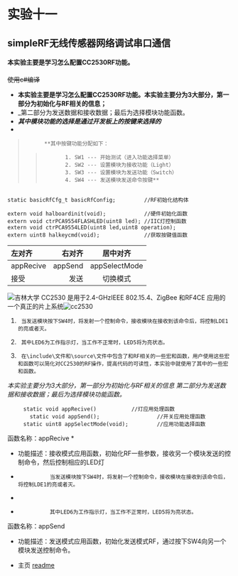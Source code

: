 # 实验十一 #
## simpleRF无线传感器网络调试串口通信 ##
#### 本实验主要是学习怎么配置CC2530RF功能。 ####
~~使用c#编译~~
* __本实验主要是学习怎么配置CC2530RF功能。本实验主要分为3大部分，第一部分为初始化与RF相关的信息；__
*  _第二部分为发送数据和接收数据；最后为选择模块功能函数。
*  ___其中模块功能的选择是通过开发板上的按键来选择的___
*          
>           **其中按键功能分配如下：
>>            1. SW1 --- 开始测试（进入功能选择菜单）
>>            2. SW2 --- 设置模块为接收功能（Light）
>>            3. SW3 --- 设置模块为发送功能（Switch）
>>            4. SW4 --- 发送模块发送命令按键**
```static uint8 pRxData[APP_PAYLOAD_LENGTH];  //接收数据数组

static basicRfCfg_t basicRfConfig;         //RF初始化结构体

extern void halboardinit(void);            //硬件初始化函数
extern void ctrPCA9554FLASHLED(uint8 led); //IIC灯控制函数
extern void ctrPCA9554LED(uint8 led,uint8 operation);
extern uint8 halkeycmd(void);              //获取按键值函数
```
| 左对齐 | 右对齐 | 居中对齐 |
| :-| -: | :-: |
| appRecive | appSend | appSelectMode |
| 接受 | 发送 | 切换模式 |
      
![吉林大学](https://github.com/chenwenshuo0308/libsimpeleRF/blob/main/%E5%90%89%E5%A4%A7.jpg)
CC2530 是用于2.4-GHzIEEE 802.15.4、ZigBee 和RF4CE 应用的一个真正的片上系统![cc2530](http://www.elecfans.com/uploads/allimg/171108/2749555-1G10P9345N44.png)
1.      当发送模块按下SW4时，将发射一个控制命令，接收模块在接收到该命令后，将控制LDE1的亮或者灭。
2.      其中LED6为工作指示灯，当工作不正常时，LED5将为亮状态。
3.      在\include\文件和\source\文件中包含了和RF相关的一些宏和函数，用户使用这些宏和函数可以简化对CC2530的RF操作，提高代码的可读性，本实验中就使用了其中的一些宏和函数。
_本实验主要分为3大部分，第一部分为初始化与RF相关的信息_
_第二部分为发送数据和接收数据；最后为选择模块功能函数。_
         
         static void appRecive()           //灯应用处理函数    
           static void appSend();                  //开关应用处理函数
         static uint8 appSelectMode(void);         //应用功能选择函数
        
函数名称：appRecive
*
*  功能描述：接收模式应用函数，初始化RF一些参数，接收另一个模块发送的控制命令，然后控制相应的LED灯
           
*               当发送模块按下SW4时，将发射一个控制命令，接收模块在接收到该命令后，将控制LDE1的亮或者灭。
*
*               其中LED6为工作指示灯，当工作不正常时，LED5将为亮状态。
 函数名称：appSend

* 功能描述：发送模式应用函数，初始化发送模式RF，通过按下SW4向另一个模块发送控制命令。             
        
* 主页 [readme](https://github.com/chenwenshuo0308/libsimpeleRF/blob/main/README.md)
